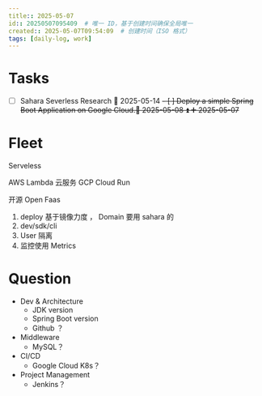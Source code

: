 ```yaml
---
title:: 2025-05-07
id:: 20250507095409  # 唯一 ID，基于创建时间确保全局唯一
created:: 2025-05-07T09:54:09  # 创建时间（ISO 格式）
tags: [daily-log, work]         
---
```

# Tasks

- [ ] Sahara Severless Research 📅 2025-05-14
<del>- [ ] Deploy a simple Spring Boot Application on Google Cloud.📅 2025-05-08 ⏫ ➕ 2025-05-07 </del>

# Fleet

Serveless 

AWS Lambda 云服务
GCP Cloud Run

开源 Open Faas

1. deploy 基于镜像力度 ， Domain 要用 sahara 的
2. dev/sdk/cli
3. User 隔离
4. 监控使用 Metrics


# Question
* Dev & Architecture
	* JDK version
	* Spring Boot version
	* Github ？
* Middleware
	* MySQL？
* CI/CD
	* Google Cloud K8s？
* Project Management
	* Jenkins？